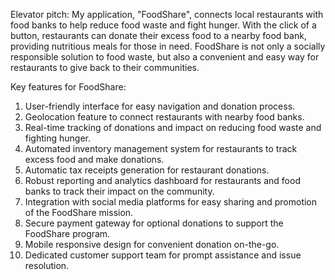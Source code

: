 Elevator pitch: My application, "FoodShare", connects local restaurants with food banks to help reduce food waste and fight hunger. With the click of a button, restaurants can donate their excess food to a nearby food bank, providing nutritious meals for those in need. FoodShare is not only a socially responsible solution to food waste, but also a convenient and easy way for restaurants to give back to their communities.

Key features for FoodShare:

1. User-friendly interface for easy navigation and donation process.
2. Geolocation feature to connect restaurants with nearby food banks.
3. Real-time tracking of donations and impact on reducing food waste and fighting hunger.
4. Automated inventory management system for restaurants to track excess food and make donations.
5. Automatic tax receipts generation for restaurant donations.
6. Robust reporting and analytics dashboard for restaurants and food banks to track their impact on the community.
7. Integration with social media platforms for easy sharing and promotion of the FoodShare mission.
8. Secure payment gateway for optional donations to support the FoodShare program.
9. Mobile responsive design for convenient donation on-the-go.
10. Dedicated customer support team for prompt assistance and issue resolution.